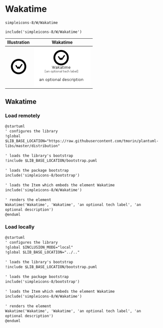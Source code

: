 # Wakatime


```text
simpleicons-8/W/Wakatime
```

```text
include('simpleicons-8/W/Wakatime')
```



| Illustration | Wakatime |
| :---: | :---: |
| ![illustration for Illustration](../../simpleicons-8/W/Wakatime.png) | ![illustration for Wakatime](../../simpleicons-8/W/Wakatime.Local.png) |




## Wakatime

### Load remotely
```plantuml
@startuml
' configures the library
!global $LIB_BASE_LOCATION="https://raw.githubusercontent.com/tmorin/plantuml-libs/master/distribution"

' loads the library's bootstrap
!include $LIB_BASE_LOCATION/bootstrap.puml

' loads the package bootstrap
include('simpleicons-8/bootstrap')

' loads the Item which embeds the element Wakatime
include('simpleicons-8/W/Wakatime')

' renders the element
Wakatime('Wakatime', 'Wakatime', 'an optional tech label', 'an optional description')
@enduml
```

### Load locally
```plantuml
@startuml
' configures the library
!global $INCLUSION_MODE="local"
!global $LIB_BASE_LOCATION="../.."

' loads the library's bootstrap
!include $LIB_BASE_LOCATION/bootstrap.puml

' loads the package bootstrap
include('simpleicons-8/bootstrap')

' loads the Item which embeds the element Wakatime
include('simpleicons-8/W/Wakatime')

' renders the element
Wakatime('Wakatime', 'Wakatime', 'an optional tech label', 'an optional description')
@enduml
```

